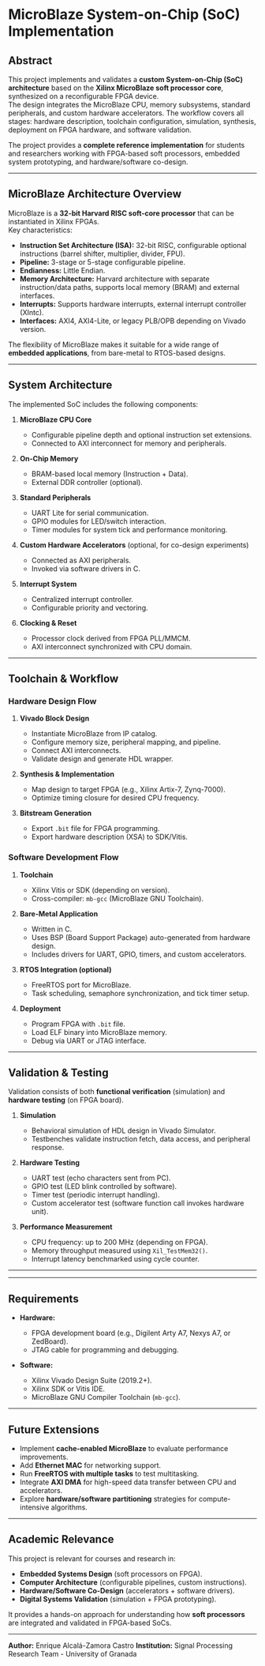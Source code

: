 # MicroBlaze System-on-Chip (SoC) Implementation

## Abstract
This project implements and validates a **custom System-on-Chip (SoC) architecture** based on the **Xilinx MicroBlaze soft processor core**, synthesized on a reconfigurable FPGA device.  
The design integrates the MicroBlaze CPU, memory subsystems, standard peripherals, and custom hardware accelerators. The workflow covers all stages: hardware description, toolchain configuration, simulation, synthesis, deployment on FPGA hardware, and software validation.  

The project provides a **complete reference implementation** for students and researchers working with FPGA-based soft processors, embedded system prototyping, and hardware/software co-design.

---

## MicroBlaze Architecture Overview
MicroBlaze is a **32-bit Harvard RISC soft-core processor** that can be instantiated in Xilinx FPGAs.  
Key characteristics:  
- **Instruction Set Architecture (ISA):** 32-bit RISC, configurable optional instructions (barrel shifter, multiplier, divider, FPU).  
- **Pipeline:** 3-stage or 5-stage configurable pipeline.  
- **Endianness:** Little Endian.  
- **Memory Architecture:** Harvard architecture with separate instruction/data paths, supports local memory (BRAM) and external interfaces.  
- **Interrupts:** Supports hardware interrupts, external interrupt controller (XIntc).  
- **Interfaces:** AXI4, AXI4-Lite, or legacy PLB/OPB depending on Vivado version.  

The flexibility of MicroBlaze makes it suitable for a wide range of **embedded applications**, from bare-metal to RTOS-based designs.

---

## System Architecture
The implemented SoC includes the following components:

1. **MicroBlaze CPU Core**
   - Configurable pipeline depth and optional instruction set extensions.
   - Connected to AXI interconnect for memory and peripherals.

2. **On-Chip Memory**
   - BRAM-based local memory (Instruction + Data).
   - External DDR controller (optional).

3. **Standard Peripherals**
   - UART Lite for serial communication.
   - GPIO modules for LED/switch interaction.
   - Timer modules for system tick and performance monitoring.

4. **Custom Hardware Accelerators** (optional, for co-design experiments)
   - Connected as AXI peripherals.
   - Invoked via software drivers in C.

5. **Interrupt System**
   - Centralized interrupt controller.
   - Configurable priority and vectoring.

6. **Clocking & Reset**
   - Processor clock derived from FPGA PLL/MMCM.
   - AXI interconnect synchronized with CPU domain.

---

## Toolchain & Workflow
### Hardware Design Flow
1. **Vivado Block Design**  
   - Instantiate MicroBlaze from IP catalog.  
   - Configure memory size, peripheral mapping, and pipeline.  
   - Connect AXI interconnects.  
   - Validate design and generate HDL wrapper.  

2. **Synthesis & Implementation**  
   - Map design to target FPGA (e.g., Xilinx Artix-7, Zynq-7000).  
   - Optimize timing closure for desired CPU frequency.  

3. **Bitstream Generation**  
   - Export `.bit` file for FPGA programming.  
   - Export hardware description (XSA) to SDK/Vitis.  

### Software Development Flow
1. **Toolchain**  
   - Xilinx Vitis or SDK (depending on version).  
   - Cross-compiler: `mb-gcc` (MicroBlaze GNU Toolchain).  

2. **Bare-Metal Application**  
   - Written in C.  
   - Uses BSP (Board Support Package) auto-generated from hardware design.  
   - Includes drivers for UART, GPIO, timers, and custom accelerators.  

3. **RTOS Integration (optional)**  
   - FreeRTOS port for MicroBlaze.  
   - Task scheduling, semaphore synchronization, and tick timer setup.  

4. **Deployment**  
   - Program FPGA with `.bit` file.  
   - Load ELF binary into MicroBlaze memory.  
   - Debug via UART or JTAG interface.  

---

## Validation & Testing
Validation consists of both **functional verification** (simulation) and **hardware testing** (on FPGA board).

1. **Simulation**  
   - Behavioral simulation of HDL design in Vivado Simulator.  
   - Testbenches validate instruction fetch, data access, and peripheral response.  

2. **Hardware Testing**  
   - UART test (echo characters sent from PC).  
   - GPIO test (LED blink controlled by software).  
   - Timer test (periodic interrupt handling).  
   - Custom accelerator test (software function call invokes hardware unit).  

3. **Performance Measurement**  
   - CPU frequency: up to 200 MHz (depending on FPGA).  
   - Memory throughput measured using `Xil_TestMem32()`.  
   - Interrupt latency benchmarked using cycle counter.  

---


---

## Requirements
- **Hardware:**  
  - FPGA development board (e.g., Digilent Arty A7, Nexys A7, or ZedBoard).  
  - JTAG cable for programming and debugging.  

- **Software:**  
  - Xilinx Vivado Design Suite (2019.2+).  
  - Xilinx SDK or Vitis IDE.  
  - MicroBlaze GNU Compiler Toolchain (`mb-gcc`).  

---

## Future Extensions
- Implement **cache-enabled MicroBlaze** to evaluate performance improvements.  
- Add **Ethernet MAC** for networking support.  
- Run **FreeRTOS with multiple tasks** to test multitasking.  
- Integrate **AXI DMA** for high-speed data transfer between CPU and accelerators.  
- Explore **hardware/software partitioning** strategies for compute-intensive algorithms.  

---

## Academic Relevance
This project is relevant for courses and research in:  
- **Embedded Systems Design** (soft processors on FPGA).  
- **Computer Architecture** (configurable pipelines, custom instructions).  
- **Hardware/Software Co-Design** (accelerators + software drivers).  
- **Digital Systems Validation** (simulation + FPGA prototyping).  

It provides a hands-on approach for understanding how **soft processors** are integrated and validated in FPGA-based SoCs.

---

**Author:** Enrique Alcalá-Zamora Castro 
**Institution:** Signal Processing Research Team - University of Granada

